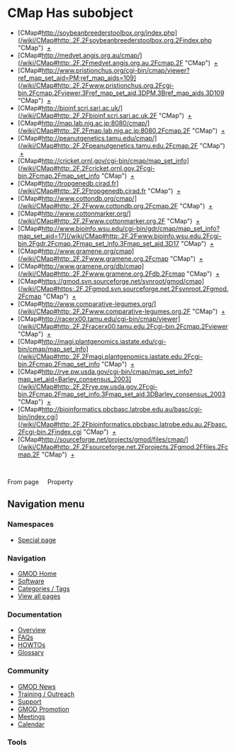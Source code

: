 



<span id="top"></span>




# <span dir="auto">CMap Has subobject</span>






  

- [CMap#http://soybeanbreederstoolbox.org/index.php](/wiki/CMap#http:.2F.2Fsoybeanbreederstoolbox.org.2Findex.php "CMap")
   <span class="smwbrowse">[+](/wiki/Special%253ABrowse/CMap-23http%3A-2F-2Fsoybeanbreederstoolbox.org-2Findex.php "Special%253ABrowse/CMap-23http%3A-2F-2Fsoybeanbreederstoolbox.org-2Findex.php")</span>
- [CMap#http://medvet.angis.org.au/cmap/](/wiki/CMap#http:.2F.2Fmedvet.angis.org.au.2Fcmap.2F "CMap")
   <span class="smwbrowse">[+](/wiki/Special%253ABrowse/CMap-23http%3A-2F-2Fmedvet.angis.org.au-2Fcmap-2F "Special%253ABrowse/CMap-23http%3A-2F-2Fmedvet.angis.org.au-2Fcmap-2F")</span>
- [CMap#http://www.pristionchus.org/cgi-bin/cmap/viewer?ref_map_set_aid=PM;ref_map_aids=109](/wiki/CMap#http:.2F.2Fwww.pristionchus.org.2Fcgi-bin.2Fcmap.2Fviewer.3Fref_map_set_aid.3DPM.3Bref_map_aids.3D109 "CMap")
   <span class="smwbrowse">[+](/wiki/Special%253ABrowse/CMap-23http:-2F-2Fwww.pristionchus.org-2Fcgi-2Dbin-2Fcmap-2Fviewer-3Fref_map_set_aid%3DPM;ref_map_aids%3D109 "Special%253ABrowse/CMap-23http:-2F-2Fwww.pristionchus.org-2Fcgi-2Dbin-2Fcmap-2Fviewer-3Fref map set aid=PM;ref map aids=109")</span>
- [CMap#http://bioinf.scri.sari.ac.uk/](/wiki/CMap#http:.2F.2Fbioinf.scri.sari.ac.uk.2F "CMap")
   <span class="smwbrowse">[+](/wiki/Special%253ABrowse/CMap-23http%3A-2F-2Fbioinf.scri.sari.ac.uk-2F "Special%253ABrowse/CMap-23http%3A-2F-2Fbioinf.scri.sari.ac.uk-2F")</span>
- [CMap#http://map.lab.nig.ac.jp:8080/cmap/](/wiki/CMap#http:.2F.2Fmap.lab.nig.ac.jp:8080.2Fcmap.2F "CMap")
   <span class="smwbrowse">[+](/wiki/Special%253ABrowse/CMap-23http%3A-2F-2Fmap.lab.nig.ac.jp%3A8080-2Fcmap-2F "Special%253ABrowse/CMap-23http%3A-2F-2Fmap.lab.nig.ac.jp%3A8080-2Fcmap-2F")</span>
- [CMap#http://peanutgenetics.tamu.edu/cmap/](/wiki/CMap#http:.2F.2Fpeanutgenetics.tamu.edu.2Fcmap.2F "CMap")
   <span class="smwbrowse">[+](/wiki/Special%253ABrowse/CMap-23http%3A-2F-2Fpeanutgenetics.tamu.edu-2Fcmap-2F "Special%253ABrowse/CMap-23http%3A-2F-2Fpeanutgenetics.tamu.edu-2Fcmap-2F")</span>
- [CMap#http://cricket.ornl.gov/cgi-bin/cmap/map_set_info](/wiki/CMap#http:.2F.2Fcricket.ornl.gov.2Fcgi-bin.2Fcmap.2Fmap_set_info "CMap")
   <span class="smwbrowse">[+](/wiki/Special%253ABrowse/CMap-23http%3A-2F-2Fcricket.ornl.gov-2Fcgi-2Dbin-2Fcmap-2Fmap_set_info "Special%253ABrowse/CMap-23http:-2F-2Fcricket.ornl.gov-2Fcgi-2Dbin-2Fcmap-2Fmap set info")</span>
- [CMap#http://tropgenedb.cirad.fr](/wiki/CMap#http:.2F.2Ftropgenedb.cirad.fr "CMap")
   <span class="smwbrowse">[+](/wiki/Special%253ABrowse/CMap-23http%3A-2F-2Ftropgenedb.cirad.fr "Special%253ABrowse/CMap-23http%3A-2F-2Ftropgenedb.cirad.fr")</span>
- [CMap#http://www.cottondb.org/cmap/](/wiki/CMap#http:.2F.2Fwww.cottondb.org.2Fcmap.2F "CMap")
   <span class="smwbrowse">[+](/wiki/Special%253ABrowse/CMap-23http%3A-2F-2Fwww.cottondb.org-2Fcmap-2F "Special%253ABrowse/CMap-23http%3A-2F-2Fwww.cottondb.org-2Fcmap-2F")</span>
- [CMap#http://www.cottonmarker.org/](/wiki/CMap#http:.2F.2Fwww.cottonmarker.org.2F "CMap")
   <span class="smwbrowse">[+](/wiki/Special%253ABrowse/CMap-23http%3A-2F-2Fwww.cottonmarker.org-2F "Special%253ABrowse/CMap-23http%3A-2F-2Fwww.cottonmarker.org-2F")</span>
- [CMap#http://www.bioinfo.wsu.edu/cgi-bin/gdr/cmap/map_set_info?map_set_aid=17](/wiki/CMap#http:.2F.2Fwww.bioinfo.wsu.edu.2Fcgi-bin.2Fgdr.2Fcmap.2Fmap_set_info.3Fmap_set_aid.3D17 "CMap")
   <span class="smwbrowse">[+](/wiki/Special%253ABrowse/CMap-23http:-2F-2Fwww.bioinfo.wsu.edu-2Fcgi-2Dbin-2Fgdr-2Fcmap-2Fmap_set_info-3Fmap_set_aid%3D17 "Special%253ABrowse/CMap-23http:-2F-2Fwww.bioinfo.wsu.edu-2Fcgi-2Dbin-2Fgdr-2Fcmap-2Fmap set info-3Fmap set aid=17")</span>
- [CMap#http://www.gramene.org/cmap](/wiki/CMap#http:.2F.2Fwww.gramene.org.2Fcmap "CMap")
   <span class="smwbrowse">[+](/wiki/Special%253ABrowse/CMap-23http%3A-2F-2Fwww.gramene.org-2Fcmap "Special%253ABrowse/CMap-23http%3A-2F-2Fwww.gramene.org-2Fcmap")</span>
- [CMap#http://www.gramene.org/db/cmap](/wiki/CMap#http:.2F.2Fwww.gramene.org.2Fdb.2Fcmap "CMap")
   <span class="smwbrowse">[+](/wiki/Special%253ABrowse/CMap-23http%3A-2F-2Fwww.gramene.org-2Fdb-2Fcmap "Special%253ABrowse/CMap-23http%3A-2F-2Fwww.gramene.org-2Fdb-2Fcmap")</span>
- [CMap#https://gmod.svn.sourceforge.net/svnroot/gmod/cmap](/wiki/CMap#https:.2F.2Fgmod.svn.sourceforge.net.2Fsvnroot.2Fgmod.2Fcmap "CMap")
   <span class="smwbrowse">[+](/wiki/Special%253ABrowse/CMap-23https%3A-2F-2Fgmod.svn.sourceforge.net-2Fsvnroot-2Fgmod-2Fcmap "Special%253ABrowse/CMap-23https%3A-2F-2Fgmod.svn.sourceforge.net-2Fsvnroot-2Fgmod-2Fcmap")</span>
- [CMap#http://www.comparative-legumes.org/](/wiki/CMap#http:.2F.2Fwww.comparative-legumes.org.2F "CMap")
   <span class="smwbrowse">[+](/wiki/Special%253ABrowse/CMap-23http%3A-2F-2Fwww.comparative-2Dlegumes.org-2F "Special%253ABrowse/CMap-23http%3A-2F-2Fwww.comparative-2Dlegumes.org-2F")</span>
- [CMap#http://racerx00.tamu.edu/cgi-bin/cmap/viewer](/wiki/CMap#http:.2F.2Fracerx00.tamu.edu.2Fcgi-bin.2Fcmap.2Fviewer "CMap")
   <span class="smwbrowse">[+](/wiki/Special%253ABrowse/CMap-23http%3A-2F-2Fracerx00.tamu.edu-2Fcgi-2Dbin-2Fcmap-2Fviewer "Special%253ABrowse/CMap-23http%3A-2F-2Fracerx00.tamu.edu-2Fcgi-2Dbin-2Fcmap-2Fviewer")</span>
- [CMap#http://magi.plantgenomics.iastate.edu/cgi-bin/cmap/map_set_info](/wiki/CMap#http:.2F.2Fmagi.plantgenomics.iastate.edu.2Fcgi-bin.2Fcmap.2Fmap_set_info "CMap")
   <span class="smwbrowse">[+](/wiki/Special%253ABrowse/CMap-23http%3A-2F-2Fmagi.plantgenomics.iastate.edu-2Fcgi-2Dbin-2Fcmap-2Fmap_set_info "Special%253ABrowse/CMap-23http:-2F-2Fmagi.plantgenomics.iastate.edu-2Fcgi-2Dbin-2Fcmap-2Fmap set info")</span>
- [CMap#http://rye.pw.usda.gov/cgi-bin/cmap/map_set_info?map_set_aid=Barley_consensus_2003](/wiki/CMap#http:.2F.2Frye.pw.usda.gov.2Fcgi-bin.2Fcmap.2Fmap_set_info.3Fmap_set_aid.3DBarley_consensus_2003 "CMap")
   <span class="smwbrowse">[+](/wiki/Special%253ABrowse/CMap-23http:-2F-2Frye.pw.usda.gov-2Fcgi-2Dbin-2Fcmap-2Fmap_set_info-3Fmap_set_aid%3DBarley_consensus_2003 "Special%253ABrowse/CMap-23http:-2F-2Frye.pw.usda.gov-2Fcgi-2Dbin-2Fcmap-2Fmap set info-3Fmap set aid=Barley consensus 2003")</span>
- [CMap#http://bioinformatics.pbcbasc.latrobe.edu.au/basc/cgi-bin/index.cgi](/wiki/CMap#http:.2F.2Fbioinformatics.pbcbasc.latrobe.edu.au.2Fbasc.2Fcgi-bin.2Findex.cgi "CMap")
   <span class="smwbrowse">[+](/wiki/Special%253ABrowse/CMap-23http%3A-2F-2Fbioinformatics.pbcbasc.latrobe.edu.au-2Fbasc-2Fcgi-2Dbin-2Findex.cgi "Special%253ABrowse/CMap-23http%3A-2F-2Fbioinformatics.pbcbasc.latrobe.edu.au-2Fbasc-2Fcgi-2Dbin-2Findex.cgi")</span>
- [CMap#http://sourceforge.net/projects/gmod/files/cmap/](/wiki/CMap#http:.2F.2Fsourceforge.net.2Fprojects.2Fgmod.2Ffiles.2Fcmap.2F "CMap")
   <span class="smwbrowse">[+](/wiki/Special%253ABrowse/CMap-23http%3A-2F-2Fsourceforge.net-2Fprojects-2Fgmod-2Ffiles-2Fcmap-2F "Special%253ABrowse/CMap-23http%3A-2F-2Fsourceforge.net-2Fprojects-2Fgmod-2Ffiles-2Fcmap-2F")</span>

 

From page     Property








## Navigation menu



### Namespaces

- <span id="ca-nstab-special">[Special
  page](/wiki/Special%3APageProperty/CMap%3A%3AHas_subobject "This is a special page, you cannot edit the page itself")</span>






### Navigation



- <span id="n-GMOD-Home">[GMOD Home](/wiki/Main_Page)</span>
- <span id="n-Software">[Software](/wiki/GMOD_Components)</span>
- <span id="n-Categories-.2F-Tags">[Categories /
  Tags](/wiki/Categories)</span>
- <span id="n-View-all-pages">[View all
  pages](/wiki/Special:AllPages)</span>




### Documentation



- <span id="n-Overview">[Overview](/wiki/Overview)</span>
- <span id="n-FAQs">[FAQs](/wiki/Category%3AFAQ)</span>
- <span id="n-HOWTOs">[HOWTOs](/wiki/Category%3AHOWTO)</span>
- <span id="n-Glossary">[Glossary](/wiki/Glossary)</span>




### Community



- <span id="n-GMOD-News">[GMOD News](/wiki/GMOD_News)</span>
- <span id="n-Training-.2F-Outreach">[Training /
  Outreach](/wiki/Training_and_Outreach)</span>
- <span id="n-Support">[Support](/wiki/Support)</span>
- <span id="n-GMOD-Promotion">[GMOD
  Promotion](/wiki/GMOD_Promotion)</span>
- <span id="n-Meetings">[Meetings](/wiki/Meetings)</span>
- <span id="n-Calendar">[Calendar](/wiki/Calendar)</span>




### Tools












<!-- -->




